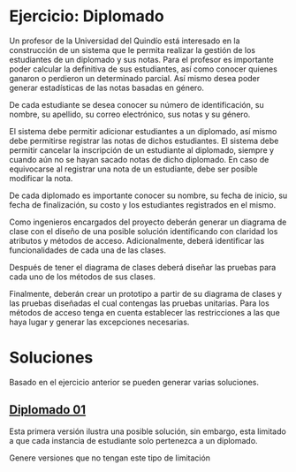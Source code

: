 # Ejercicio: Diplomado

Un profesor de la Universidad del Quindío está interesado en la construcción de un sistema que le permita realizar la gestión de los estudiantes de un diplomado y sus notas. Para el profesor es importante poder calcular la definitiva de sus estudiantes, así como conocer quienes ganaron o perdieron un determinado parcial. Así mismo desea poder generar estadísticas de las notas basadas en género.

De cada estudiante se desea conocer su número de identificación, su nombre, su apellido, su correo electrónico, sus notas y su género.

El sistema debe permitir adicionar estudiantes a un diplomado, así mismo debe permitirse registrar las notas de dichos estudiantes.
El sistema debe permitir cancelar la inscripción de un estudiante al diplomado, siempre y cuando aún no se hayan sacado notas de dicho diplomado.
En caso de equivocarse al registrar una nota de un estudiante, debe ser posible modificar la nota.

De cada diplomado es importante conocer su nombre, su fecha de inicio, su fecha de finalización, su costo y los estudiantes registrados en el mismo.


Como ingenieros encargados del proyecto deberán generar un diagrama de clase con el diseño de una posible solución identificando con claridad los atributos y métodos de acceso. Adicionalmente, deberá identificar las funcionalidades de cada una de las clases.

Después de tener el diagrama de clases deberá diseñar las pruebas para cada uno de los métodos de sus clases.

Finalmente, deberán crear un prototipo a partir de su diagrama de clases y las pruebas diseñadas el cual contengas las pruebas unitarias. Para los métodos de acceso tenga en cuenta establecer las restricciones a las que haya lugar y generar las excepciones necesarias. 


# Soluciones

Basado en el ejercicio anterior se pueden generar varias soluciones. 

## [Diplomado 01](./diplomado_01)
Esta primera versión ilustra una posible solución, sin embargo, esta limitado a que cada instancia de estudiante solo pertenezca a un diplomado.



Genere versiones que no tengan este tipo de limitación 